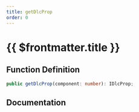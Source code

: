 ```yaml
---
title: getDlcProp
order: 0
---
```


# {{ $frontmatter.title }}

## Function Definition

```ts
public getDlcProp(component: number): IDlcProp;
```

## Documentation

<!--@include: ./parts/getDlcProp.md-->
